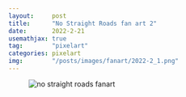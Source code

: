 ```yaml
---
layout:     post
title:      "No Straight Roads fan art 2"
date:       2022-2-21
usemathjax: true
tag:        "pixelart"
categories: pixelart
img:        "/posts/images/fanart/2022-2_1.png"
---
```


<figure>
    <img class="art" src="{{ site.image_location }}/fanart/2022-2_1.png" alt="no straight roads fanart"/>
</figure>